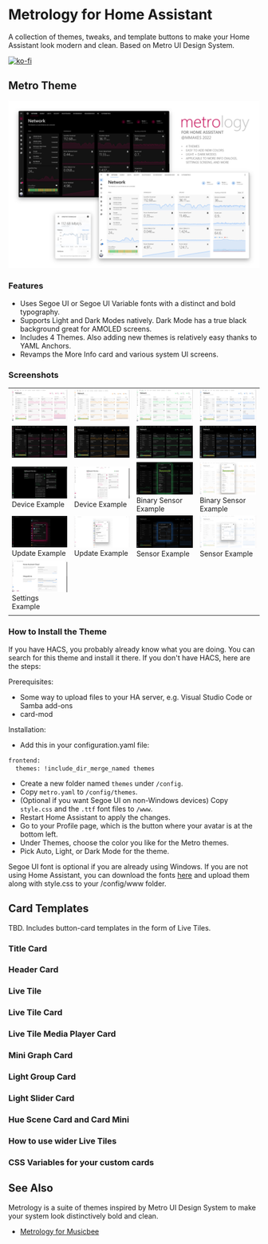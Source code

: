 # Metrology for Home Assistant
A collection of themes, tweaks, and template buttons to make your Home Assistant look modern and clean. Based on Metro UI Design System.

[![ko-fi](https://ko-fi.com/img/githubbutton_sm.svg)](https://ko-fi.com/madelena)

## Metro Theme

![Collage of Screenshots showing the Metro theme in light and dark modes](/examples/HA%20Metrology%20-%20Metro%20Theme%20-%20Collage.png)

### Features

- Uses Segoe UI or Segoe UI Variable fonts with a distinct and bold typography.
- Supports Light and Dark Modes natively. Dark Mode has a true black background great for AMOLED screens.
- Includes 4 Themes. Also adding new themes is relatively easy thanks to YAML Anchors.
- Revamps the More Info card and various system UI screens.

### Screenshots

|   |   |   |   |
|--- | --- | ---| ---|
| ![Red Theme (Light)](/examples/HA%20Metrology%20-%20Color%20Themes%20-%20Red%20(Light).png) | ![Orange Theme (Light)](/examples/HA%20Metrology%20-%20Color%20Themes%20-%20Orange%20(Light).png) | ![Green Theme (Light)](/examples/HA%20Metrology%20-%20Color%20Themes%20-%20Green%20(Light).png) | ![Blue Theme (Light)](/examples/HA%20Metrology%20-%20Color%20Themes%20-%20Blue%20(Light).png) |
| ![Red Theme (Dark)](/examples/HA%20Metrology%20-%20Color%20Themes%20-%20Red%20(Dark).png) | ![Orange Theme (Dark)](/examples/HA%20Metrology%20-%20Color%20Themes%20-%20Orange%20(Dark).png) | ![Green Theme (Dark)](/examples/HA%20Metrology%20-%20Color%20Themes%20-%20Green%20(Dark).png) | ![Blue Theme (Dark)](/examples/HA%20Metrology%20-%20Color%20Themes%20-%20Blue%20(Dark).png) |
| ![Device Example (Dark)](/examples/HA%20Metrology%20-%20Device%20Example%20(Dark).png) Device Example | ![Device Example (Light)](/examples/HA%20Metrology%20-%20Device%20Example%20(Light).png) Device Example | ![Binary Sensor Example (Dark)](/examples/HA%20Metrology%20-%20More%20Info%20Box%20Example%20-%20Binary%20Sensor%20(Dark).png) Binary Sensor Example | ![Device Example (Dark)](/examples/HA%20Metrology%20-%20More%20Info%20Box%20Example%20-%20Binary%20Sensor%20(Light).png) Binary Sensor Example | 
| ![Update (Dark)](/examples/HA%20Metrology%20-%20More%20Info%20Box%20Example%20-%20Update%20(Dark).png) Update Example | ![Update (Light)](/examples/HA%20Metrology%20-%20More%20Info%20Box%20Example%20-%20Update%20(Light).png) Update Example | ![Sensor Example (Dark)](/examples/HA%20Metrology%20-%20More%20Info%20Box%20Example%20-%20Sensor%20(Dark).png) Sensor Example | ![Sensor Example (Dark)](/examples/HA%20Metrology%20-%20More%20Info%20Box%20Example%20-%20Sensor%20(Light).png) Sensor Example | 
| ![Settings Example](/examples/HA%20Metrology%20-%20Settings%20Example%20(Light).png) Settings Example | | | |
| | | |

### How to Install the Theme

If you have HACS, you probably already know what you are doing. You can search for this theme and install it there. If you don't have HACS, here are the steps:

Prerequisites:

- Some way to upload files to your HA server, e.g. Visual Studio Code or Samba add-ons
- card-mod

Installation:

- Add this in your configuration.yaml file:

```
frontend:
  themes: !include_dir_merge_named themes
```

- Create a new folder named `themes` under `/config`.
- Copy `metro.yaml` to `/config/themes`.
- (Optional if you want Segoe UI on non-Windows devices) Copy `style.css` and the `.ttf` font files to `/www`.
- Restart Home Assistant to apply the changes.
- Go to your Profile page, which is the button where your avatar is at the bottom left.
- Under Themes, choose the color you like for the Metro themes.
- Pick Auto, Light, or Dark Mode for the theme.

Segoe UI font is optional if you are already using Windows. If you are not using Home Assistant, you can download the fonts [here](https://docs.microsoft.com/en-us/windows/apps/design/downloads/#fonts) and upload them along with style.css to your /config/www folder.

## Card Templates

TBD. Includes button-card templates in the form of Live Tiles.

### Title Card


### Header Card


### Live Tile


### Live Tile Card


### Live Tile Media Player Card


### Mini Graph Card


### Light Group Card


### Light Slider Card


### Hue Scene Card and Card Mini


### How to use wider Live Tiles


### CSS Variables for your custom cards



## See Also

Metrology is a suite of themes inspired by Metro UI Design System to make your system look distinctively bold and clean.

- [Metrology for Musicbee](https://github.com/Madelena/Metrology-for-Musicbee)

